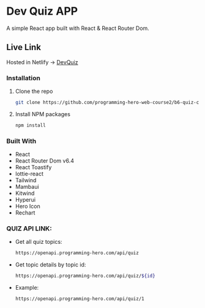 # Dev Quiz APP

A simple React app built with React & React Router Dom.

## Live Link

Hosted in Netlify -> [DevQuiz](https://dev-quiz-imran.netlify.app/)

### Installation
1. Clone the repo
   ```sh
   git clone https://github.com/programming-hero-web-course2/b6-quiz-crackerz-imran-mridha.git
   ```
2. Install NPM packages
   ```sh
   npm install
   ```

### Built With

* React
* React Router Dom v6.4 
* React Toastify
* lottie-react
* Tailwind
* Mambaui
* Kitwind
* Hyperui
* Hero Icon
* Rechart

### QUIZ API LINK:

* Get all quiz topics:
   ```sh
   https://openapi.programming-hero.com/api/quiz
   ```
* Get topic details by topic id:
   ```sh
   https://openapi.programming-hero.com/api/quiz/${id}
   ```
* Example:
   ```sh
   https://openapi.programming-hero.com/api/quiz/1
   ```

